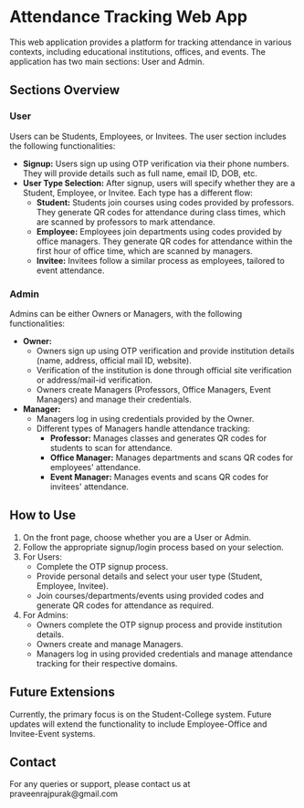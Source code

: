 <h1>Attendance Tracking Web App</h1>

<p>This web application provides a platform for tracking attendance in various contexts, including educational institutions, offices, and events. The application has two main sections: User and Admin.</p>

<h2>Sections Overview</h2>

<h3>User</h3>
<p>Users can be Students, Employees, or Invitees. The user section includes the following functionalities:</p>
<ul>
    <li><strong>Signup:</strong> Users sign up using OTP verification via their phone numbers. They will provide details such as full name, email ID, DOB, etc.</li>
    <li><strong>User Type Selection:</strong> After signup, users will specify whether they are a Student, Employee, or Invitee. Each type has a different flow:
        <ul>
            <li><strong>Student:</strong> Students join courses using codes provided by professors. They generate QR codes for attendance during class times, which are scanned by professors to mark attendance.</li>
            <li><strong>Employee:</strong> Employees join departments using codes provided by office managers. They generate QR codes for attendance within the first hour of office time, which are scanned by managers.</li>
            <li><strong>Invitee:</strong> Invitees follow a similar process as employees, tailored to event attendance.</li>
        </ul>
    </li>
</ul>

<h3>Admin</h3>
<p>Admins can be either Owners or Managers, with the following functionalities:</p>
<ul>
    <li><strong>Owner:</strong>
        <ul>
            <li>Owners sign up using OTP verification and provide institution details (name, address, official mail ID, website).</li>
            <li>Verification of the institution is done through official site verification or address/mail-id verification.</li>
            <li>Owners create Managers (Professors, Office Managers, Event Managers) and manage their credentials.</li>
        </ul>
    </li>
    <li><strong>Manager:</strong>
        <ul>
            <li>Managers log in using credentials provided by the Owner.</li>
            <li>Different types of Managers handle attendance tracking:
                <ul>
                    <li><strong>Professor:</strong> Manages classes and generates QR codes for students to scan for attendance.</li>
                    <li><strong>Office Manager:</strong> Manages departments and scans QR codes for employees' attendance.</li>
                    <li><strong>Event Manager:</strong> Manages events and scans QR codes for invitees' attendance.</li>
                </ul>
            </li>
        </ul>
    </li>
</ul>

<h2>How to Use</h2>
<ol>
    <li>On the front page, choose whether you are a User or Admin.</li>
    <li>Follow the appropriate signup/login process based on your selection.</li>
    <li>For Users:
        <ul>
            <li>Complete the OTP signup process.</li>
            <li>Provide personal details and select your user type (Student, Employee, Invitee).</li>
            <li>Join courses/departments/events using provided codes and generate QR codes for attendance as required.</li>
        </ul>
    </li>
    <li>For Admins:
        <ul>
            <li>Owners complete the OTP signup process and provide institution details.</li>
            <li>Owners create and manage Managers.</li>
            <li>Managers log in using provided credentials and manage attendance tracking for their respective domains.</li>
        </ul>
    </li>
</ol>

<h2>Future Extensions</h2>
<p>Currently, the primary focus is on the Student-College system. Future updates will extend the functionality to include Employee-Office and Invitee-Event systems.</p>

<h2>Contact</h2>
<p>For any queries or support, please contact us at praveenrajpurak@gmail.com </p>

</body>
